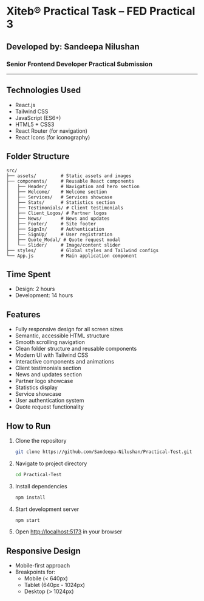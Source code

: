# Xiteb®️ Practical Task – FED Practical 3

## Developed by: Sandeepa Nilushan 
### Senior Frontend Developer Practical Submission

---

## Technologies Used
- React.js
- Tailwind CSS
- JavaScript (ES6+)
- HTML5 + CSS3
- React Router (for navigation)
- React Icons (for iconography)

## Folder Structure
```
src/
├── assets/         # Static assets and images
├── components/     # Reusable React components
│   ├── Header/     # Navigation and hero section
│   ├── Welcome/    # Welcome section
│   ├── Services/   # Services showcase
│   ├── Stats/      # Statistics section
│   ├── Testimonials/ # Client testimonials
│   ├── Client_Logos/ # Partner logos
│   ├── News/       # News and updates
│   ├── Footer/     # Site footer
│   ├── SignIn/     # Authentication
│   ├── SignUp/     # User registration
│   ├── Quote_Modal/ # Quote request modal
│   └── Slider/     # Image/content slider
├── styles/         # Global styles and Tailwind configs
└── App.js          # Main application component
```

## Time Spent
- Design: 2 hours
- Development: 14 hours

## Features
- Fully responsive design for all screen sizes
- Semantic, accessible HTML structure
- Smooth scrolling navigation
- Clean folder structure and reusable components
- Modern UI with Tailwind CSS
- Interactive components and animations
- Client testimonials section
- News and updates section
- Partner logo showcase
- Statistics display
- Service showcase
- User authentication system
- Quote request functionality

## How to Run
1. Clone the repository
   ```bash
   git clone https://github.com/Sandeepa-Nilushan/Practical-Test.git
   ```
2. Navigate to project directory
   ```bash
   cd Practical-Test
   ```
3. Install dependencies
   ```bash
   npm install
   ```
4. Start development server
   ```bash
   npm start
   ```
5. Open [http://localhost:5173](http://localhost:3000) in your browser

## Responsive Design
- Mobile-first approach
- Breakpoints for:
  - Mobile (< 640px)
  - Tablet (640px - 1024px)
  - Desktop (> 1024px)

